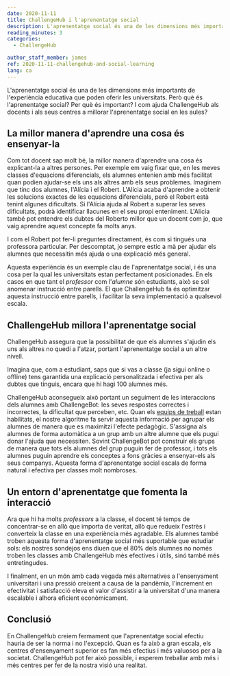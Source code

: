 ```yaml
---
date: 2020-11-11
title: ChallengeHub i l'aprenentatge social
description: L'aprenentatge social és una de les dimensions més importants de l'experiència educativa que poden oferir les universitats. Però què és l'aprenentatge social? Per què és important? I com ajuda ChallengeHub als docents i als seus centres a millorar l'aprenentatge social en les aules?
reading_minutes: 3
categories:
  - ChallengeHub

author_staff_member: james
ref: 2020-11-11-challengehub-and-social-learning
lang: ca
---
```


L'aprenentatge social és una de les dimensions més importants de l'experiència educativa que poden oferir les universitats.
Però què és l'aprenentatge social?
Per què és important? I com ajuda ChallengeHub als docents i als seus centres a millorar l'aprenentatge social en les aules?

## La millor manera d'aprendre una cosa és ensenyar-la

Com tot docent sap molt bé, la millor manera d'aprendre una cosa és explicant-la a altres persones.
Per exemple em vaig fixar que, en les meves classes d'equacions diferencials, els alumnes entenien amb més facilitat quan podien ajudar-se els uns als altres amb els seus problemes.
Imaginem que tinc dos alumnes, l'Alícia i el Robert.
L'Alícia acaba d'aprendre a obtenir les solucions exactes de les equacions diferencials, però el Robert està tenint algunes dificultats.
Si l'Alícia ajuda al Robert a superar les seves dificultats, podrà identificar llacunes en el seu propi enteniment.
L'Alicia també pot entendre els dubtes del Roberto millor que un docent com jo, que vaig aprendre aquest concepte fa molts anys.

I com el Robert pot fer-li preguntes directament, és com si tingués una professora particular.
Per descomptat, jo sempre estic a mà per ajudar els alumnes que necessitin més ajuda o una explicació més general.

Aquesta experiència és un exemple clau de l'aprenentatge social, i és una cosa per la qual les universitats estan perfectament posicionades.
En els casos en que tant el _professor_ com l'_alumne_ són estudiants, això se sol anomenar instrucció entre parells.
El que ChallengeHub fa és optimitzar aquesta instrucció entre parells, i facilitar la seva implementació a qualsevol escala.

## ChallengeHub millora l'aprenentatge social 

ChallengeHub assegura que la possibilitat de que els alumnes s'ajudin els uns als altres no quedi a l'atzar, portant l'aprenentatge social a un altre nivell.

Imagina que, com a estudiant, saps que si vas a classe (ja sigui online o offline) tens garantida una explicació personalitzada i efectiva per als dubtes que tinguis, encara que hi hagi 100 alumnes més.

ChallengeHub aconsegueix això portant un seguiment de les interaccions dels alumnes amb ChallengeBot: les seves respostes correctes i incorrectes, la dificultat que perceben, etc.
Quan els [equips de treball]( /2020/04/10/announcing-study-teams/ ) estan habilitats, el nostre algoritme fa servir aquesta informació per agrupar els alumnes de manera que es maximitzi l'efecte pedagògic.
S'assigna als alumnes de forma automàtica a un grup amb un altre alumne que els pugui donar l'ajuda que necessiten.
Sovint ChallengeBot pot construir els grups de manera que tots els alumnes del grup puguin fer de professor, i tots els alumnes puguin aprendre els conceptes a fons gràcies a ensenyar-els als seus companys.
Aquesta forma d'aprenentatge social escala de forma natural i efectiva per classes molt nombroses.

## Un entorn d'aprenentatge que fomenta la interacció

Ara que hi ha molts _professors_ a la classe, el docent té temps de concentrar-se en allò que importa de veritat, allò que redueix l'estrès i converteix la classe en una experiència més agradable.
Els alumnes també troben aquesta forma d'aprenentatge social més suportable que estudiar sols: els nostres sondejos ens diuen que el 80% dels alumnes no només troben les classes amb ChallengeHub més efectives i útils, sinó també més entretingudes.

I finalment, en un món amb cada vegada més alternatives a l'ensenyament universitari i una pressió creixent a causa de la pandèmia, l'increment en efectivitat i satisfacció eleva el valor d'assistir a la universitat d'una manera escalable i alhora eficient econòmicament.

## Conclusió

En ChallengeHub creiem fermament que l'aprenentatge social efectiu hauria de ser la norma i no l'excepció.
Quan es fa això a gran escala, els centres d'ensenyament superior es fan més efectius i més valuosos per a la societat.
ChallengeHub pot fer això possible, i esperem treballar amb més i més centres per fer de la nostra visió una realitat.
